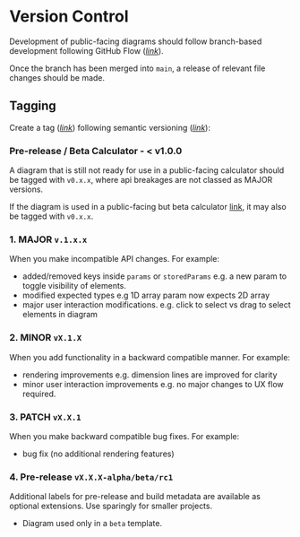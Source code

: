 # Version Control

Development of public-facing diagrams should follow branch-based development following GitHub Flow (_[link](https://docs.github.com/en/get-started/using-github/github-flow)_).

Once the branch has been merged into `main`, a release of relevant file changes should be made.

## Tagging

Create a tag (_[link](https://git-scm.com/book/en/v2/Git-Basics-Tagging)_) following semantic versioning (_[link](https://semver.org/)_):

### Pre-release / Beta Calculator - < v1.0.0

A diagram that is still not ready for use in a public-facing calculator should be tagged with `v0.x.x`, where api breakages are not classed as MAJOR versions.

If the diagram is used in a public-facing but beta calculator [link](https://clearcalcs.com/support/faqs/what-is-a-beta-template), it may also be tagged with `v0.x.x`.

### 1. MAJOR `v.1.x.x`

When you make incompatible API changes. For example:

-   added/removed keys inside `params` or `storedParams` e.g. a new param to toggle visibility of elements.
-   modified expected types e.g 1D array param now expects 2D array
-   major user interaction modifications. e.g. click to select vs drag to select elements in diagram

### 2. MINOR `vX.1.X`

When you add functionality in a backward compatible manner. For example:

-   rendering improvements e.g. dimension lines are improved for clarity
-   minor user interaction improvements e.g. no major changes to UX flow required.

### 3. PATCH `vX.X.1`

When you make backward compatible bug fixes. For example:

-   bug fix (no additional rendering features)

### 4. Pre-release `vX.X.X-alpha/beta/rc1`

Additional labels for pre-release and build metadata are available as optional extensions. Use sparingly for smaller projects.

-   Diagram used only in a `beta` template.

